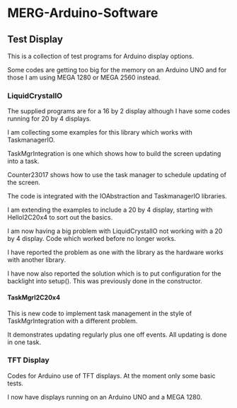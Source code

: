 # MERG-Arduino-Software

 ## Test Display
 
 This is a collection of test programs for Arduino display options.
 
 Some codes are getting too big for the memory on an Arduino UNO and for those I am using MEGA 1280 or MEGA 2560 instead.
 
 ### LiquidCrystalIO
 
 The supplied programs are for a 16 by 2 display although I have some codes running for 20 by 4 displays.
 
 I am collecting some examples for this library which works with TaskmanagerIO.
 
 TaskMgrIntegration is one which shows how to build the screen updating into a task.
 
 Counter23017 shows how to use the task manager to schedule updating of the screen.
 
 The code is integrated with the IOAbstraction and TaskmanagerIO libraries.
 
 I am extending the examples to include a 20 by 4 display, starting with HelloI2C20x4 to sort out the basics.
 
 I am now having a big problem with LiquidCrystalIO not working with a 20 by 4 display. Code which worked before no longer works.
 
 I have reported the problem as one with the library as the hardware works with another library.
 
 I have now also reported the solution which is to put configuration for the backlight into setup(). This was previously done in the constructor.

 #### TaskMgrI2C20x4
 
 This is new code to implement task management in the style of TaskMgrIntegration with a different problem.
 
 It demonstrates updating regularly plus one off events. All updating is done in one task.
  
### TFT Display

Codes for Arduino use of TFT displays. At the moment only some basic tests.

I now have displays running on an Arduino UNO and a MEGA 1280.


